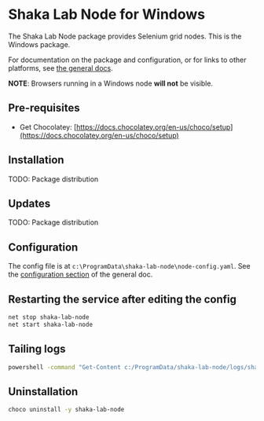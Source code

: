 # Shaka Lab Node for Windows

The Shaka Lab Node package provides Selenium grid nodes.
This is the Windows package.

For documentation on the package and configuration, or for links to other
platforms, see [the general docs](../README.md#readme).

**NOTE**: Browsers running in a Windows node **will not** be visible.

## Pre-requisites

 - Get Chocolatey: [https://docs.chocolatey.org/en-us/choco/setup](https://docs.chocolatey.org/en-us/choco/setup)

## Installation

TODO: Package distribution

## Updates

TODO: Package distribution

## Configuration

The config file is at `c:\ProgramData\shaka-lab-node\node-config.yaml`.
See the [configuration section](../README.md#configuration) of the general doc.

## Restarting the service after editing the config

```sh
net stop shaka-lab-node
net start shaka-lab-node
```

## Tailing logs

```sh
powershell -command "Get-Content c:/ProgramData/shaka-lab-node/logs/shaka-lab-node-svc.err.log -Wait"
```

## Uninstallation

```sh
choco uninstall -y shaka-lab-node
```
